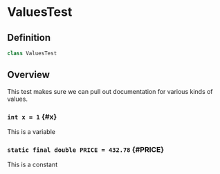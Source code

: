 # ValuesTest

## Definition

```java
class ValuesTest
```

## Overview

This test makes sure we can pull out documentation for various
kinds of values.

### `int x = 1` {#x}

This is a variable

### `static final double PRICE = 432.78` {#PRICE}

This is a constant

